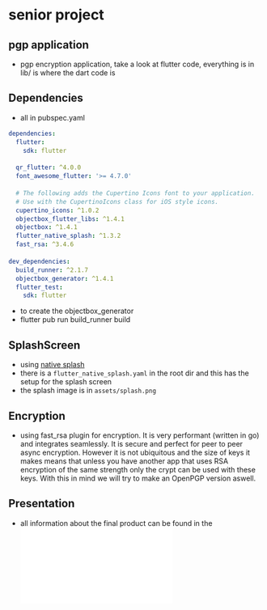 # senior project 

## pgp application 

- pgp encryption application, take a look at flutter code, everything is in lib/ is where the dart code is 

## Dependencies 

- all in pubspec.yaml

```yaml
dependencies:
  flutter:
    sdk: flutter

  qr_flutter: ^4.0.0
  font_awesome_flutter: '>= 4.7.0'

  # The following adds the Cupertino Icons font to your application.
  # Use with the CupertinoIcons class for iOS style icons.
  cupertino_icons: ^1.0.2
  objectbox_flutter_libs: ^1.4.1
  objectbox: ^1.4.1
  flutter_native_splash: ^1.3.2
  fast_rsa: ^3.4.6

dev_dependencies:
  build_runner: ^2.1.7
  objectbox_generator: ^1.4.1
  flutter_test:
    sdk: flutter

```

- to create the objectbox_generator
- flutter pub run build_runner build

## SplashScreen

- using [native splash](https://pub.dev/packages/flutter_native_splash)
- there is a `flutter_native_splash.yaml` in the root dir and this has the setup for the splash screen 
- the splash image is in `assets/splash.png`

## Encryption 

- using fast_rsa plugin for encryption. It is very performant (written in go) and integrates seamlessly. It is secure and perfect for peer to peer async encryption. However it is not ubiquitous and the size of keys it makes means that unless you have another app that uses RSA encryption of the same strength only the crypt can be used with these keys. With this in mind we will try to make an OpenPGP version aswell. 

## Presentation 
- all information about the final product can be found in the ![presentation](Presentation.pdf)
